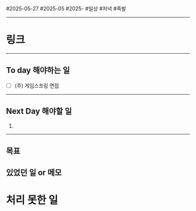 #2025-05-27 #2025-05 #2025-
#일상 #저녁 #족발

-------
# 링크


---
## To day 해야하는 일
- [ ] (주) 게임스프링 면접

---
## Next Day 해야할 일
1. 

---

## 목표


## 있었던 일  or 메모


# 처리 못한 일